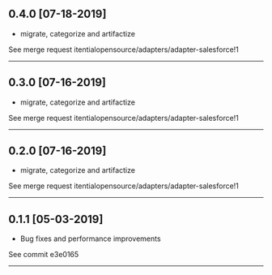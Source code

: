 ## 0.4.0 [07-18-2019]
* migrate, categorize and artifactize

See merge request itentialopensource/adapters/adapter-salesforce!1

---

## 0.3.0 [07-16-2019]
* migrate, categorize and artifactize

See merge request itentialopensource/adapters/adapter-salesforce!1

---

## 0.2.0 [07-16-2019]
* migrate, categorize and artifactize

See merge request itentialopensource/adapters/adapter-salesforce!1

---

## 0.1.1 [05-03-2019]
* Bug fixes and performance improvements

See commit e3e0165

---

